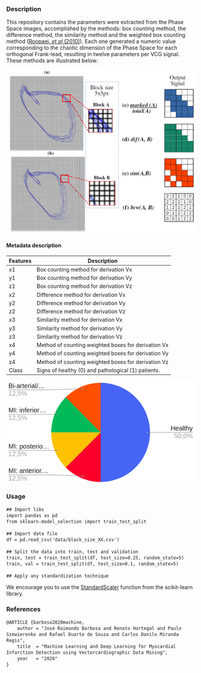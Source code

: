 ### Description

This repository contains the parameters were extracted from the Phase Space images, accomplished by the methods: box counting method, the difference method, the similarity method and the weighted box counting method ([Roopaei. *et al* (2010)](https://doi.org/10.1016/j.bspc.2010.05.003)). Each one generated a numeric value corresponding to the chaotic dimension of the Phase Space for each orthogonal Frank-lead, resulting in twelve parameters per VCG signal. These methods are illustrated below.

![figure features extraction](docs/figures/fig_features_extraction.png)

#### Metadata description

| Features | Description |
|--|--|
| x1 | Box counting method for derivation Vx |
| y1 | Box counting method for derivation Vy |
| z1 | Box counting method for derivation Vz  |
| x2 | Difference method for derivation  Vx |
| y2 | Difference method for derivation Vy |
| z2 | Difference method for derivation Vz |
| x3 | Similarity method for derivation Vx |
| y3 | Similarity method for derivation Vy |
| z3 | Similarity method for derivation Vz |
| x4 | Method of counting weighted boxes for derivation Vx |
| y4 | Method of counting weighted boxes for derivation Vy |
| z4 | Method of counting weighted boxes for derivation Vz  |
| Class | Signs of healthy (0) and pathological (1) patients. |


![Signals distribuitions](docs/figures/fig_signals_distribuition.png)


### Usage

    ## Import libs
    import pandas as pd
    from sklearn.model_selection import train_test_split
    
    ## Import data file
    df = pd.read_csv('data/block_size_XX.csv')

	## Split the data into train, test and validation
	train, test = train_test_split(df, test_size=0.25, random_state=5)
	train, val = train_test_split(df, test_size=0.1, random_state=5)

	## Apply any standardization technique

We encourage you to use the [StandardScaler](https://scikit-learn.org/stable/modules/generated/sklearn.preprocessing.StandardScaler.html?highlight=standardscaler#sklearn.preprocessing.StandardScaler) function from the scikit-learn library.


### References 

	@ARTICLE {barbosa2020machine,
	    author = "José Raimundo Barbosa and Renato Hortegal and Paulo Szewierenko and Rafael Duarte de Souza and Carlos Danilo Miranda Regis",
	    title  = "Machine Learning and Deep Learning for Myocardial Infarction Detection using Vectorcardiographic Data Mining",
	    year   = "2020"
	}
